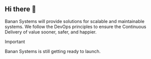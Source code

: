 ## Hi there 👋

Banan Systems will provide solutions for scalable and maintainable systems. We follow the DevOps principles to ensure the Continuous Delivery of value sooner, safer, and happier.

> [!Important]
> Banan Systems is still getting ready to launch.
